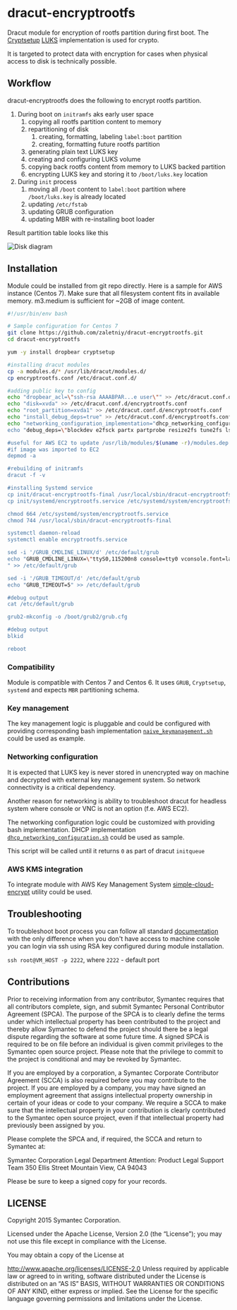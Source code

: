 # dracut-encryptrootfs
Dracut module for encryption of rootfs partition during first boot. The 
[Cryptsetup](https://gitlab.com/cryptsetup/cryptsetup)
[LUKS](https://en.wikipedia.org/wiki/Linux_Unified_Key_Setup)
implementation is used for crypto. 

It is targeted to protect data with encryption for cases when physical 
access to disk is technically possible.

## Workflow
dracut-encryptrootfs does the following to encrypt rootfs partition.

1. During boot on `initramfs` aks early user space
    1. copying all rootfs partition content to memory 
    1. repartitioning of disk
        1. creating, formatting, labeling `label:boot` partition
        1. creating, formatting future rootfs partition
    1. generating plain text LUKS key
    1. creating and configuring LUKS volume
    1. copying back rootfs content from memory to LUKS backed partition
    1. encrypting LUKS key and storing it to `/boot/luks.key` location
1. During `init` process
    1. moving all `/boot` content to `label:boot` partition where 
        `/boot/luks.key` is already located
    1. updating `/etc/fstab`
    1. updating GRUB configuration
    1. updating MBR with re-installing boot loader


Result partition table looks like this

![Disk diagram][disk_diagram]

## Installation
Module could be installed from git repo directly.
Here is a sample for AWS instance (Centos 7).
Make sure that all filesystem content fits in available memory. m3.medium is 
sufficient for ~2GB of image content.


```bash
#!/usr/bin/env bash

# Sample configuration for Centos 7
git clone https://github.com/zaletniy/dracut-encryptrootfs.git
cd dracut-encryptrootfs

yum -y install dropbear cryptsetup

#installing dracut modules
cp -a modules.d/* /usr/lib/dracut/modules.d/
cp encryptrootfs.conf /etc/dracut.conf.d/

#adding public key to config
echo "dropbear_acl=\"ssh-rsa AAAABPAR...e user\"" >> /etc/dracut.conf.d/encryptrootfs.conf
echo "disk=xvda" >> /etc/dracut.conf.d/encryptrootfs.conf
echo "root_partition=xvda1" >> /etc/dracut.conf.d/encryptrootfs.conf
echo "install_debug_deps=true" >> /etc/dracut.conf.d/encryptrootfs.conf
echo "networking_configuration_implementation="dhcp_networking_configuration_centos7.sh"
echo "debug_deps=\"blockdev e2fsck partx partprobe resize2fs tune2fs lsmod env df du md5sum chmod\"" >> /etc/dracut.conf.d/encryptrootfs.conf

#useful for AWS EC2 to update /usr/lib/modules/$(uname -r)/modules.dep
#if image was imported to EC2
depmod -a

#rebuilding of initramfs
dracut -f -v

#installing Systemd service
cp init/dracut-encryptrootfs-final /usr/local/sbin/dracut-encryptrootfs-final
cp init/systemd/encryptrootfs.service /etc/systemd/system/encryptrootfs.service

chmod 664 /etc/systemd/system/encryptrootfs.service
chmod 744 /usr/local/sbin/dracut-encryptrootfs-final

systemctl daemon-reload
systemctl enable encryptrootfs.service

sed -i '/GRUB_CMDLINE_LINUX/d' /etc/default/grub
echo "GRUB_CMDLINE_LINUX=\"ttyS0,115200n8 console=tty0 vconsole.font=latarcyrheb-sun16 vconsole.keymap=us biosdevname=0 plymouth.enable=0 crashkernel=auto rd.neednet=1 ip=dhcp rd.net.dhcp.retry=5 rd.net.timeout.dhcp=60 rd.shell rd.debug log_buf_len=1M\"
" >> /etc/default/grub

sed -i '/GRUB_TIMEOUT/d' /etc/default/grub
echo "GRUB_TIMEOUT=5" >> /etc/default/grub

#debug output
cat /etc/default/grub

grub2-mkconfig -o /boot/grub2/grub.cfg

#debug output
blkid

reboot
```

### Compatibility
Module is compatible with Centos 7 and Centos 6. It uses `GRUB`, `Cryptsetup`,
`systemd` and expects `MBR` partitioning schema.

### Key management
The key management logic is pluggable and could be configured with
providing corresponding bash implementation
[`naive_keymanagement.sh`](../master/modules.d/50encryptrootfs/naive_keymanagement.sh)
could be used as example.

### Networking configuration
It is expected that LUKS key is never stored in unencrypted way on
machine and decrypted with external key management system. So network
connectivity is a critical dependency.

Another reason for networking is ability to troubleshoot dracut for
headless system where console or VNC is not an option (f.e. AWS EC2). 

The networking configuration logic could be customized with providing 
bash implementation. DHCP implementation
[`dhcp_networking_configuration.sh`](../master/modules.d/50encryptrootfs/dhcp_networking_configuration.sh)
could be used as sample.

This script will be called until it returns `0` as part of dracut
`initqueue`

### AWS KMS integration
To integrate module with AWS Key Management System 
[simple-cloud-encrypt](https://github.com/cviecco/simple-cloud-encrypt)
utility could be used.

## Troubleshooting
To troubleshoot boot process you can follow all standard
[documentation](https://www.kernel.org/pub/linux/utils/boot/dracut/dracut.html#_troubleshooting)
with the only difference when you don't have access to machine console
you can login via ssh using RSA key configured during module 
installation.

`ssh root@VM_HOST -p 2222`, where `2222` - default port

## Contributions

Prior to receiving information from any contributor, Symantec requires
that all contributors complete, sign, and submit Symantec Personal
Contributor Agreement (SPCA).  The purpose of the SPCA is to clearly
define the terms under which intellectual property has been
contributed to the project and thereby allow Symantec to defend the
project should there be a legal dispute regarding the software at some
future time. A signed SPCA is required to be on file before an
individual is given commit privileges to the Symantec open source
project.  Please note that the privilege to commit to the project is
conditional and may be revoked by Symantec.

If you are employed by a corporation, a Symantec Corporate Contributor
Agreement (SCCA) is also required before you may contribute to the
project.  If you are employed by a company, you may have signed an
employment agreement that assigns intellectual property ownership in
certain of your ideas or code to your company.  We require a SCCA to
make sure that the intellectual property in your contribution is
clearly contributed to the Symantec open source project, even if that
intellectual property had previously been assigned by you.

Please complete the SPCA and, if required, the SCCA and return to
Symantec at:

Symantec Corporation
Legal Department
Attention:  Product Legal Support Team
350 Ellis Street
Mountain View, CA 94043

Please be sure to keep a signed copy for your records.

## LICENSE

Copyright 2015 Symantec Corporation.

Licensed under the Apache License, Version 2.0 (the “License”); you
may not use this file except in compliance with the License.

You may obtain a copy of the License at

http://www.apache.org/licenses/LICENSE-2.0 Unless required by
applicable law or agreed to in writing, software distributed under the
License is distributed on an “AS IS” BASIS, WITHOUT WARRANTIES OR
CONDITIONS OF ANY KIND, either express or implied. See the License for
the specific language governing permissions and limitations under the
License.

[disk_diagram]: ../master/docs/disk_diagram.png "Disk diagram"